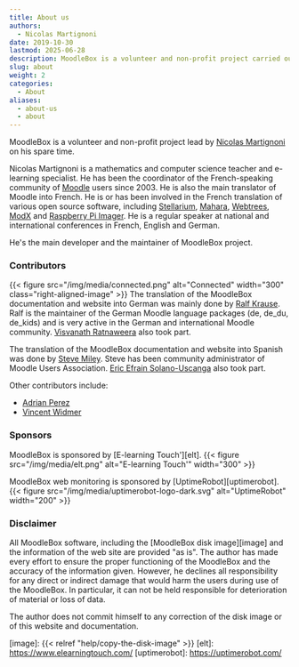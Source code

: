 ```yaml
---
title: About us
authors:
  - Nicolas Martignoni
date: 2019-10-30
lastmod: 2025-06-28
description: MoodleBox is a volunteer and non-profit project carried out by Nicolas Martignoni on his spare time.
slug: about
weight: 2
categories:
  - About
aliases:
  - about-us
  - about
---
```

MoodleBox is a volunteer and non-profit project lead by [Nicolas Martignoni][nicolas] on his spare time.

Nicolas Martignoni is a mathematics and computer science teacher and e-learning specialist. He has been the coordinator of the French-speaking community of [Moodle][1] users since 2003. He is also the main translator of Moodle into French. He is or has been involved in the French translation of various open source software, including [Stellarium][2], [Mahara][3], [Webtrees][4], [ModX][5] and [Raspberry Pi Imager][6]. He is a regular speaker at national and international conferences in French, English and German.

He's the main developer and the maintainer of MoodleBox project.

### Contributors

{{< figure src="/img/media/connected.png" alt="Connected" width="300" class="right-aligned-image" >}} The translation of the MoodleBox documentation and website into German was mainly done by [Ralf Krause][krause]. Ralf is the maintainer of the German Moodle language packages (de, de_du, de_kids) and is very active in the German and international Moodle community. [Visvanath Ratnaweera][ratna] also took part.

The translation of the MoodleBox documentation and website into Spanish was done by [Steve Miley][steve]. Steve has been community administrator of Moodle Users Association. [Eric Efrain Solano-Uscanga][eric] also took part.

Other contributors include:

- [Adrian Perez][adpe]
- [Vincent Widmer][smallhacks]

### Sponsors

MoodleBox is sponsored by [E-learning Touch'][elt].
{{< figure src="/img/media/elt.png" alt="E-learning Touch'" width="300" >}}

MoodleBox web monitoring is sponsored by [UptimeRobot][uptimerobot].
{{< figure src="/img/media/uptimerobot-logo-dark.svg" alt="UptimeRobot" width="200" >}}

### Disclaimer

All MoodleBox software, including the [MoodleBox disk image][image] and the information of the web site are provided "as is". The author has made every effort to ensure the proper functioning of the MoodleBox and the accuracy of the information given. However, he declines all responsibility for any direct or indirect damage that would harm the users during use of the MoodleBox. In particular, it can not be held responsible for deterioration of material or loss of data.

The author does not commit himself to any correction of the disk image or of this website and documentation.

 [1]: https://moodle.org
 [2]: https://stellarium.org/
 [3]: https://mahara.org/
 [4]: https://www.webtrees.net/
 [5]: https://modx.com/
 [6]: https://www.raspberrypi.com/software/
 [nicolas]: https://blog.martignoni.net/a-propos/
 [krause]: https://moodle.org/user/profile.php?id=70180
 [ratna]: https://moodle.org/user/profile.php?id=41095
 [adpe]: https://adrianperez.me/
 [smallhacks]: https://github.com/smallhacks
 [steve]: https://www.linkedin.com/in/steve-miley-9a271a4
 [eric]: https://www.uv.mx/personal/ericsolano/
 [image]: {{< relref "help/copy-the-disk-image" >}}
 [elt]: https://www.elearningtouch.com/
 [uptimerobot]: https://uptimerobot.com/
